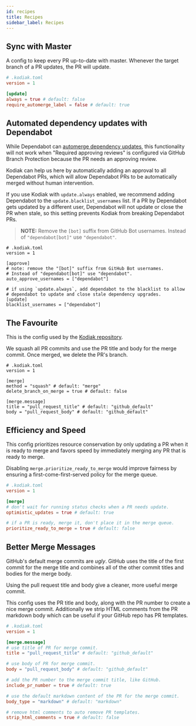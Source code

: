 ```yaml
---
id: recipes
title: Recipes
sidebar_label: Recipes
---
```


## Sync with Master

A config to keep every PR up-to-date with master. Whenever the target branch of a PR updates, the PR will update.

```toml
# .kodiak.toml
version = 1

[update]
always = true # default: false
require_automerge_label = false # default: true
```

## Automated dependency updates with Dependabot

While Dependabot can [automerge dependency updates](https://dependabot.com/docs/config-file/#automerged_updates), this functionality will not work when "Required approving reviews" is configured via GitHub Branch Protection because the PR needs an approving review.

Kodiak can help us here by automatically adding an approval to all Dependabot PRs, which will allow Dependabot PRs to be automatically merged without human intervention.

If you use Kodiak with `update.always` enabled, we recommend adding Dependabot to the `update.blacklist_usernames` list. If a PR by Dependabot gets updated by a different user, Dependabot will not update or close the PR when stale, so this setting prevents Kodiak from breaking Dependabot PRs.

> **NOTE:** Remove the `[bot]` suffix from GitHub Bot usernames. Instead of `"dependabot[bot]"` use `"dependabot"`.

```
# .kodiak.toml
version = 1

[approve]
# note: remove the "[bot]" suffix from GitHub Bot usernames.
# Instead of "dependabot[bot]" use "dependabot".
auto_approve_usernames = ["dependabot"]

# if using `update.always`, add dependabot to the blacklist to allow
# dependabot to update and close stale dependency upgrades.
[update]
blacklist_usernames = ["dependabot"]
```

## The Favourite

This is the config used by the [Kodiak repository](https://github.com/chdsbd/kodiak/blob/master/.kodiak.toml).

We squash all PR commits and use the PR title and body for the merge commit. Once merged, we delete the PR's branch.

```
# .kodiak.toml
version = 1

[merge]
method = "squash" # default: "merge"
delete_branch_on_merge = true # default: false

[merge.message]
title = "pull_request_title" # default: "github_default"
body = "pull_request_body" # default: "github_default"
```

## Efficiency and Speed

This config prioritizes resource conservation by only updating a PR when it is ready to merge and favors speed by immediately merging any PR that is ready to merge.

Disabling `merge.prioritize_ready_to_merge` would improve fairness by ensuring a first-come-first-served policy for the merge queue.

```toml
# .kodiak.toml
version = 1

[merge]
# don't wait for running status checks when a PR needs update.
optimistic_updates = true # default: true

# if a PR is ready, merge it, don't place it in the merge queue.
prioritize_ready_to_merge = true # default: false
```

## Better Merge Messages

GitHub's default merge commits are _ugly_. GitHub uses the title of the first commit for the merge title and combines all of the other commit titles and bodies for the merge body.

Using the pull request title and body give a cleaner, more useful merge commit.

This config uses the PR title and body, along with the PR number to create a nice merge commit. Additionally we strip HTML comments from the PR markdown body which can be useful if your GitHub repo has PR templates.

```toml
# .kodiak.toml
version = 1

[merge.message]
# use title of PR for merge commit.
title = "pull_request_title" # default: "github_default"

# use body of PR for merge commit.
body = "pull_request_body" # default: "github_default"

# add the PR number to the merge commit title, like GitHub.
include_pr_number = true # default: true

# use the default markdown content of the PR for the merge commit.
body_type = "markdown" # default: "markdown"

# remove html comments to auto remove PR templates.
strip_html_comments = true # default: false
```
